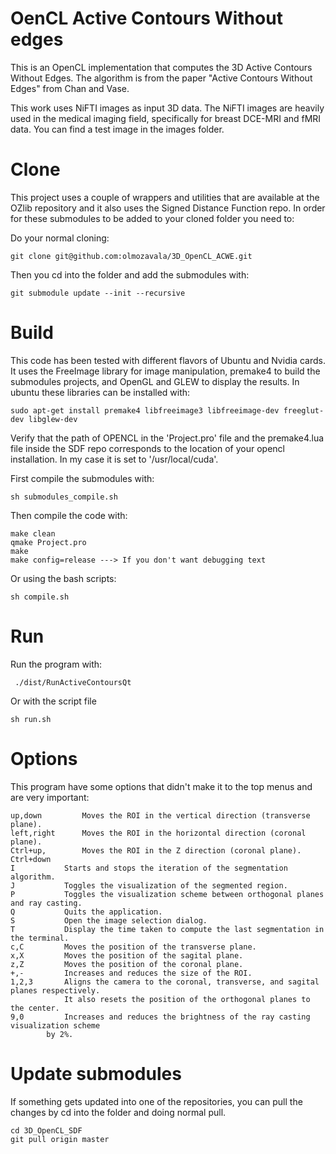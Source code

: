 OenCL Active Contours Without edges
====

This is an OpenCL implementation that computes the 3D Active Contours Without Edges. 
The algorithm is from the paper "Active Contours Without Edges"
from Chan and Vase.

This work uses NiFTI images as input 3D data. The NiFTI images are
heavily used in the medical imaging field, specifically for breast DCE-MRI and fMRI data.
You can find a test image in the images folder. 

# Clone
This project uses a couple of wrappers and utilities that are available
at the OZlib repository and it also uses the Signed Distance Function
repo. In order for these submodules to be added to your cloned folder 
you need to: 

Do your normal cloning:

    git clone git@github.com:olmozavala/3D_OpenCL_ACWE.git

Then you cd into the folder and add the submodules with:
    
    git submodule update --init --recursive

# Build
This code has been tested with different flavors of Ubuntu and Nvidia cards. 
It uses the FreeImage library for image manipulation, premake4
to build the submodules projects, and OpenGL and GLEW to display the results.
In ubuntu these libraries can be installed with:

    sudo apt-get install premake4 libfreeimage3 libfreeimage-dev freeglut-dev libglew-dev
    
Verify that the path of OPENCL in the 'Project.pro' file
and the premake4.lua file inside the SDF repo
corresponds to the location of your opencl installation. In my case
it is set to '/usr/local/cuda'.

First  compile the submodules with:

    sh submodules_compile.sh

Then compile the code with:

    make clean
    qmake Project.pro
    make
    make config=release ---> If you don't want debugging text

Or using the bash scripts:

    sh compile.sh

# Run
Run the program with:

     ./dist/RunActiveContoursQt 

Or with the script file

    sh run.sh


# Options
This program have some options that didn't make it to the top menus and 
are very important:

    up,down         Moves the ROI in the vertical direction (transverse plane). 
    left,right      Moves the ROI in the horizontal direction (coronal plane).
    Ctrl+up,        Moves the ROI in the Z direction (coronal plane).
    Ctrl+down
    I           Starts and stops the iteration of the segmentation algorithm.
    J           Toggles the visualization of the segmented region.
    P           Toggles the visualization scheme between orthogonal planes and ray casting.
    Q           Quits the application.
    S           Open the image selection dialog.
    T           Display the time taken to compute the last segmentation in the terminal.
    c,C         Moves the position of the transverse plane.
    x,X         Moves the position of the sagital plane.
    z,Z         Moves the position of the coronal plane.
    +,-         Increases and reduces the size of the ROI.
    1,2,3       Aligns the camera to the coronal, transverse, and sagital planes respectively.
                It also resets the position of the orthogonal planes to the center.
    9,0         Increases and reduces the brightness of the ray casting visualization scheme
            by 2%.

# Update submodules
If something gets updated into one of the repositories, you can
pull the changes by cd into the folder and doing normal pull.

    cd 3D_OpenCL_SDF
    git pull origin master
